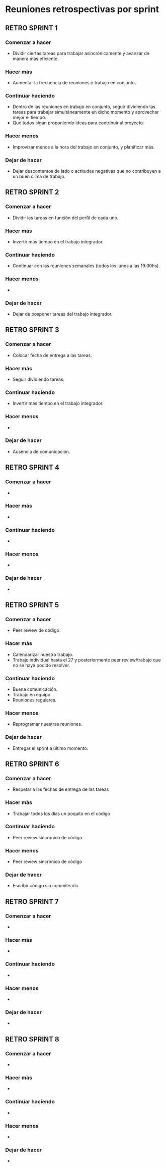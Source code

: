 # Reuniones retrospectivas por sprint

## RETRO SPRINT 1

### Comenzar a hacer

- Dividir ciertas tareas para trabajar asincrónicamente y avanzar de manera más eficiente.

### Hacer más

- Aumentar la frecuencia de reuniones o trabajo en conjunto.

### Continuar haciendo

- Dentro de las reuniones en trabajo en conjunto, seguir dividiendo las tareas para trabajar simultáneamente en dicho momento y aprovechar mejor el tiempo.
- Que todos sigan proponiendo ideas para contribuir al proyecto.

### Hacer menos

- Improvisar menos a la hora del trabajo en conjunto, y planificar más.

### Dejar de hacer

- Dejar descontentos de lado o actitudes negativas que no contribuyen a un buen clima de trabajo.

## RETRO SPRINT 2

### Comenzar a hacer

- Dividir las tareas en función del perfil de cada uno.

### Hacer más

- Invertir mas tiempo en el trabajo integrador.

### Continuar haciendo

- Continuar con las reuniones semanales (todos los lunes a las 19:00hs).

### Hacer menos

-

### Dejar de hacer

- Dejar de posponer tareas del trabajo integrador.

## RETRO SPRINT 3

### Comenzar a hacer

- Colocar fecha de entrega a las tareas.

### Hacer más

- Seguir dividiendo tareas.

### Continuar haciendo

- Invertir mas tiempo en el trabajo integrador.

### Hacer menos

-

### Dejar de hacer

- Ausencia de comunicación.

## RETRO SPRINT 4

### Comenzar a hacer

-

### Hacer más

-

### Continuar haciendo

-

### Hacer menos

-

### Dejar de hacer

-

## RETRO SPRINT 5

### Comenzar a hacer

- Peer review de código.

### Hacer más

- Calendarizar nuestro trabajo.
- Trabajo individual hasta el 27 y posteriormente peer review/trabajo que no se haya podido resolver.

### Continuar haciendo

- Buena comunicación.
- Trabajo en equipo.
- Reuniones regulares.

### Hacer menos

- Reprogramar nuestras reuniones.

### Dejar de hacer

- Entregar el sprint a último momento.

## RETRO SPRINT 6

### Comenzar a hacer

- Respetar a las fechas de entrega de las tareas

### Hacer más

- Trabajar todos los días un poquito en el código

### Continuar haciendo

- Peer review sincrónico de código

### Hacer menos

- Peer review sincrónico de código

### Dejar de hacer

- Escribir código sin commitearlo

## RETRO SPRINT 7

### Comenzar a hacer

-

### Hacer más

-

### Continuar haciendo

-

### Hacer menos

-

### Dejar de hacer

-

## RETRO SPRINT 8

### Comenzar a hacer

-

### Hacer más

-

### Continuar haciendo

-

### Hacer menos

-

### Dejar de hacer

-

